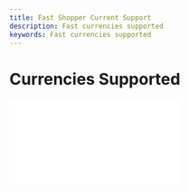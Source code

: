 ```yaml
---
title: Fast Shopper Current Support
description: Fast currencies supported
keywords: Fast currencies supported
---
```


# Currencies Supported

<embed src="/reusables/for-sellers/_currencies-supported.md" />
